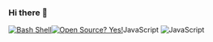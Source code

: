 ### Hi there 👋

<!--
**ICDeadPpl/ICDeadPpl** is a ✨ _special_ ✨ repository because its `README.md` (this file) appears on your GitHub profile.

Here are some ideas to get you started:

- 🔭 I’m currently working on ...
- 🌱 I’m currently learning ...
- 👯 I’m looking to collaborate on ...
- 🤔 I’m looking for help with ...
- 💬 Ask me about ...
- 📫 How to reach me: ...
- 😄 Pronouns: ...
- ⚡ Fun fact: ...
-->
[![Bash Shell](https://badges.frapsoft.com/bash/v1/bash.png?v=103)](https://github.com/ellerbrock/open-source-badges/)[![Open Source? Yes!](https://badgen.net/badge/Open%20Source%20%3F/Yes%21/blue?icon=github)](https://github.com/Naereen/badges/)JavaScript 	![JavaScript](https://img.shields.io/badge/javascript-%23323330.svg?style=for-the-badge&logo=javascript&logoColor=%23F7DF1E)
